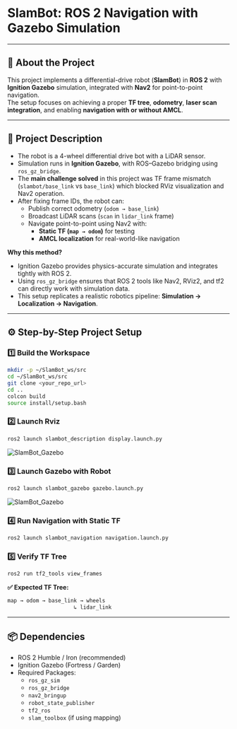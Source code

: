 # SlamBot: ROS 2 Navigation with Gazebo Simulation

---

## 📌 About the Project
This project implements a differential-drive robot (**SlamBot**) in **ROS 2** with **Ignition Gazebo** simulation, integrated with **Nav2** for point-to-point navigation.  
The setup focuses on achieving a proper **TF tree**, **odometry**, **laser scan integration**, and enabling **navigation with or without AMCL**.

---

## 📖 Project Description
- The robot is a 4-wheel differential drive bot with a LiDAR sensor.  
- Simulation runs in **Ignition Gazebo**, with ROS–Gazebo bridging using `ros_gz_bridge`.  
- The **main challenge solved** in this project was TF frame mismatch (`slambot/base_link` vs `base_link`) which blocked RViz visualization and Nav2 operation.  
- After fixing frame IDs, the robot can:
  - Publish correct odometry (`odom → base_link`)  
  - Broadcast LiDAR scans (`scan` in `lidar_link` frame)  
  - Navigate point-to-point using Nav2 with:
    - **Static TF (`map → odom`)** for testing  
    - **AMCL localization** for real-world-like navigation  

**Why this method?**  
- Ignition Gazebo provides physics-accurate simulation and integrates tightly with ROS 2.  
- Using `ros_gz_bridge` ensures that ROS 2 tools like Nav2, RViz2, and tf2 can directly work with simulation data.  
- This setup replicates a realistic robotics pipeline: **Simulation → Localization → Navigation**.  

---

## ⚙️ Step-by-Step Project Setup

### 1️⃣ Build the Workspace
```bash
mkdir -p ~/SlamBot_ws/src
cd ~/SlamBot_ws/src
git clone <your_repo_url>
cd ..
colcon build
source install/setup.bash
```

### 2️⃣ Launch Rviz 
```bash
ros2 launch slambot_description display.launch.py
```

![SlamBot_Gazebo](https://raw.githubusercontent.com/<username>/<repo>/images/gazebo.png)

### 3️⃣ Launch Gazebo with Robot
```bash
ros2 launch slambot_gazebo gazebo.launch.py
```

![SlamBot_Gazebo](https://raw.githubusercontent.com/<username>/<repo>/images/gazebo.png)

### 4️⃣ Run Navigation with Static TF
```bash
ros2 launch slambot_navigation navigation.launch.py
```

### 5️⃣ Verify TF Tree
```bash
ros2 run tf2_tools view_frames
```

**✅ Expected TF Tree:**
```bash
map → odom → base_link → wheels
                     ↳ lidar_link
```

---

## 📦 Dependencies  
- ROS 2 Humble / Iron (recommended)  
- Ignition Gazebo (Fortress / Garden)  
- Required Packages:  
  - `ros_gz_sim`  
  - `ros_gz_bridge`  
  - `nav2_bringup`  
  - `robot_state_publisher`  
  - `tf2_ros`  
  - `slam_toolbox` (if using mapping)